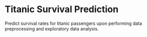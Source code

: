 # Titanic Survival Prediction

Predict survival rates for titanic passengers upon performing data preprocessing and exploratory data analysis.
